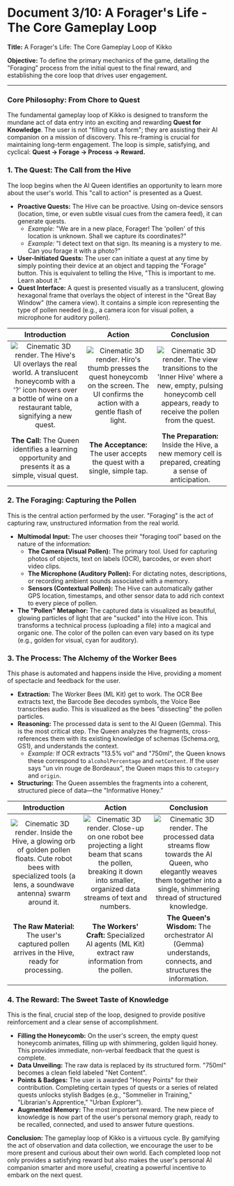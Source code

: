 # Document 3/10: A Forager's Life - The Core Gameplay Loop

**Title:** A Forager's Life: The Core Gameplay Loop of Kikko

**Objective:** To define the primary mechanics of the game, detailing the "Foraging" process from the initial quest to the final reward, and establishing the core loop that drives user engagement.

---

### **Core Philosophy: From Chore to Quest**

The fundamental gameplay loop of Kikko is designed to transform the mundane act of data entry into an exciting and rewarding **Quest for Knowledge**. The user is not "filling out a form"; they are assisting their AI companion on a mission of discovery. This re-framing is crucial for maintaining long-term engagement. The loop is simple, satisfying, and cyclical: **Quest -> Forage -> Process -> Reward.**

### **1. The Quest: The Call from the Hive**

The loop begins when the AI Queen identifies an opportunity to learn more about the user's world. This "call to action" is presented as a Quest.

*   **Proactive Quests:** The Hive can be proactive. Using on-device sensors (location, time, or even subtle visual cues from the camera feed), it can generate quests.
    *   *Example:* "We are in a new place, Forager! The 'pollen' of this location is unknown. Shall we capture its coordinates?"
    *   *Example:* "I detect text on that sign. Its meaning is a mystery to me. Can you forage it with a photo?"
*   **User-Initiated Quests:** The user can initiate a quest at any time by simply pointing their device at an object and tapping the "Forage" button. This is equivalent to telling the Hive, "This is important to me. Learn about it."
*   **Quest Interface:** A quest is presented visually as a translucent, glowing hexagonal frame that overlays the object of interest in the "Great Bay Window" (the camera view). It contains a simple icon representing the type of pollen needed (e.g., a camera icon for visual pollen, a microphone for auditory pollen).

| Introduction | Action | Conclusion |
| :---: | :---: | :---: |
| <img src="illustrations/gp_intro.png" alt="Cinematic 3D render. The Hive's UI overlays the real world. A translucent honeycomb with a '?' icon hovers over a bottle of wine on a restaurant table, signifying a new quest."> | <img src="illustrations/gp_action.png" alt="Cinematic 3D render. Hiro's thumb presses the quest honeycomb on the screen. The UI confirms the action with a gentle flash of light."> | <img src="illustrations/gp_conclusion.png" alt="Cinematic 3D render. The view transitions to the 'Inner Hive' where a new, empty, pulsing honeycomb cell appears, ready to receive the pollen from the quest."> |
| **The Call:** The Queen identifies a learning opportunity and presents it as a simple, visual quest. | **The Acceptance:** The user accepts the quest with a single, simple tap. | **The Preparation:** Inside the Hive, a new memory cell is prepared, creating a sense of anticipation. |

### **2. The Foraging: Capturing the Pollen**

This is the central action performed by the user. "Foraging" is the act of capturing raw, unstructured information from the real world.

*   **Multimodal Input:** The user chooses their "foraging tool" based on the nature of the information:
    *   **The Camera (Visual Pollen):** The primary tool. Used for capturing photos of objects, text on labels (OCR), barcodes, or even short video clips.
    *   **The Microphone (Auditory Pollen):** For dictating notes, descriptions, or recording ambient sounds associated with a memory.
    *   **Sensors (Contextual Pollen):** The Hive can automatically gather GPS location, timestamps, and other sensor data to add rich context to every piece of pollen.
*   **The "Pollen" Metaphor:** The captured data is visualized as beautiful, glowing particles of light that are "sucked" into the Hive icon. This transforms a technical process (uploading a file) into a magical and organic one. The color of the pollen can even vary based on its type (e.g., golden for visual, cyan for auditory).

### **3. The Process: The Alchemy of the Worker Bees**

This phase is automated and happens inside the Hive, providing a moment of spectacle and feedback for the user.

*   **Extraction:** The Worker Bees (ML Kit) get to work. The OCR Bee extracts text, the Barcode Bee decodes symbols, the Voice Bee transcribes audio. This is visualized as the bees "dissecting" the pollen particles.
*   **Reasoning:** The processed data is sent to the AI Queen (Gemma). This is the most critical step. The Queen analyzes the fragments, cross-references them with its existing knowledge of schemas (Schema.org, GS1), and understands the context.
    *   *Example:* If OCR extracts "13.5% vol" and "750ml", the Queen knows these correspond to `alcoholPercentage` and `netContent`. If the user says "un vin rouge de Bordeaux", the Queen maps this to `category` and `origin`.
*   **Structuring:** The Queen assembles the fragments into a coherent, structured piece of data—the "Informative Honey."

| Introduction | Action | Conclusion |
| :---: | :---: | :---: |
| <img src="illustrations/process_intro.png" alt="Cinematic 3D render. Inside the Hive, a glowing orb of golden pollen floats. Cute robot bees with specialized tools (a lens, a soundwave antenna) swarm around it."> | <img src="illustrations/process_action.png" alt="Cinematic 3D render. Close-up on one robot bee projecting a light beam that scans the pollen, breaking it down into smaller, organized data streams of text and numbers."> | <img src="illustrations/process_conclusion.png" alt="Cinematic 3D render. The processed data streams flow towards the AI Queen, who elegantly weaves them together into a single, shimmering thread of structured knowledge."> |
| **The Raw Material:** The user's captured pollen arrives in the Hive, ready for processing. | **The Workers' Craft:** Specialized AI agents (ML Kit) extract raw information from the pollen. | **The Queen's Wisdom:** The orchestrator AI (Gemma) understands, connects, and structures the information. |

### **4. The Reward: The Sweet Taste of Knowledge**

This is the final, crucial step of the loop, designed to provide positive reinforcement and a clear sense of accomplishment.

*   **Filling the Honeycomb:** On the user's screen, the empty quest honeycomb animates, filling up with shimmering, golden liquid honey. This provides immediate, non-verbal feedback that the quest is complete.
*   **Data Unveiling:** The raw data is replaced by its structured form. "750ml" becomes a clean field labeled "Net Content".
*   **Points & Badges:** The user is awarded "Honey Points" for their contribution. Completing certain types of quests or a series of related quests unlocks stylish Badges (e.g., "Sommelier in Training," "Librarian's Apprentice," "Urban Explorer").
*   **Augmented Memory:** The most important reward. The new piece of knowledge is now part of the user's personal memory graph, ready to be recalled, connected, and used to answer future questions.

**Conclusion:**
The gameplay loop of Kikko is a virtuous cycle. By gamifying the act of observation and data collection, we encourage the user to be more present and curious about their own world. Each completed loop not only provides a satisfying reward but also makes the user's personal AI companion smarter and more useful, creating a powerful incentive to embark on the next quest.